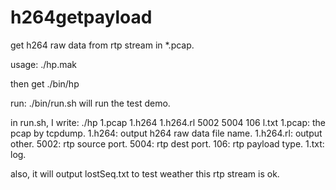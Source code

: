 # h264getpayload
get h264 raw data from rtp stream in *.pcap.


usage:
./hp.mak

then get ./bin/hp

run:
./bin/run.sh 
will run the test demo.

in run.sh, I write:
./hp 1.pcap 1.h264 1.h264.rl 5002 5004 106 l.txt
1.pcap: the pcap by tcpdump.
1.h264: output h264 raw data file name.
1.h264.rl: output other.
5002: rtp source port.
5004: rtp dest port.
106: rtp payload type.
1.txt: log.

also, it will output lostSeq.txt to test weather this rtp stream is ok.

